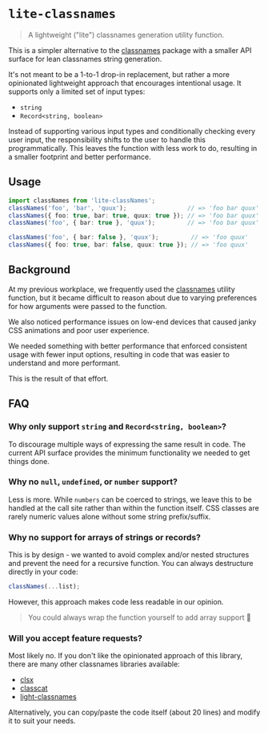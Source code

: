 # `lite-classnames`

> A lightweight ("lite") classnames generation utility function.

This is a simpler alternative to the [classnames](https://www.npmjs.com/package/classnames) package with a smaller API surface for lean classnames string generation.

It's not meant to be a 1-to-1 drop-in replacement, but rather a more opinionated lightweight approach that encourages intentional usage. It supports only a limited set of input types:

- `string`
- `Record<string, boolean>`

Instead of supporting various input types and conditionally checking every user input, the responsibility shifts to the user to handle this programmatically. This leaves the function with less work to do, resulting in a smaller footprint and better performance.

## Usage

```ts
import classNames from 'lite-classNames';
classNames('foo', 'bar', 'quux');                 // => 'foo bar quux'
classNames({ foo: true, bar: true, quux: true }); // => 'foo bar quux'
classNames('foo', { bar: true }, 'quux');         // => 'foo bar quux'

classNames('foo', { bar: false }, 'quux');         // => 'foo quux'
classNames({ foo: true, bar: false, quux: true }); // => 'foo quux'
```

## Background

At my previous workplace, we frequently used the [classnames](https://www.npmjs.com/package/classnames) utility function, but it became difficult to reason about due to varying preferences for how arguments were passed to the function.

We also noticed performance issues on low-end devices that caused janky CSS animations and poor user experience.

We needed something with better performance that enforced consistent usage with fewer input options, resulting in code that was easier to understand and more performant.

This is the result of that effort.
## FAQ

### Why only support `string` and `Record<string, boolean>`?

To discourage multiple ways of expressing the same result in code. The current API surface provides the minimum functionality we needed to get things done.

### Why no `null`, `undefined`, or `number` support?

Less is more. While `numbers` can be coerced to strings, we leave this to be handled at the call site rather than within the function itself. CSS classes are rarely numeric values alone without some string prefix/suffix.

### Why no support for arrays of strings or records?

This is by design - we wanted to avoid complex and/or nested structures and prevent the need for a recursive function. You can always destructure directly in your code:

```ts
classNames(...list);
```

However, this approach makes code less readable in our opinion.

> You could always wrap the function yourself to add array support 🤷

### Will you accept feature requests?

Most likely no. If you don't like the opinionated approach of this library, there are many other classnames libraries available:

- [clsx](https://www.npmjs.com/package/clsx)
- [classcat](https://www.npmjs.com/package/classcat)
- [light-classnames](https://www.npmjs.com/package/light-classnames)

Alternatively, you can copy/paste the code itself (about 20 lines) and modify it to suit your needs.
